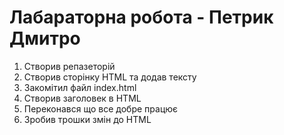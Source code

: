# Лабараторна робота - Петрик Дмитро

1. Створив репазеторій
2. Створив сторінку HTML та додав тексту
3. Закомітил файл index.html
4. Створив заголовек в HTML
5. Переконався що все добре працює
6. Зробив трошки змін до HTML